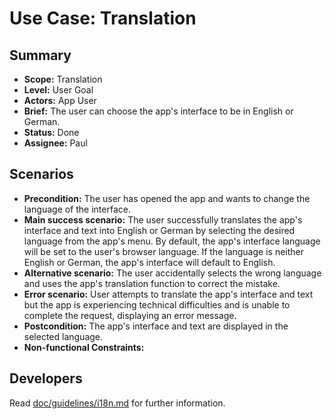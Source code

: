 # Use Case: Translation

## Summary

- **Scope:** Translation
- **Level:** User Goal
- **Actors:** App User
- **Brief:** The user can choose the app's interface to be in English or German.
- **Status:** Done
- **Assignee:** Paul

## Scenarios

- **Precondition:**
  The user has opened the app and wants to change the language of the interface.
- **Main success scenario:**
  The user successfully translates the app's interface and text into English or German by selecting the desired language from the app's menu.
  By default, the app's interface language will be set to the user's browser language.
  If the language is neither English or German, the app's interface will default to English.
- **Alternative scenario:**
  The user accidentally selects the wrong language and uses the app's translation function to correct the mistake.
- **Error scenario:**
  User attempts to translate the app's interface and text but the app is experiencing technical difficulties and is unable to complete the request, displaying an error message.
- **Postcondition:**
  The app's interface and text are displayed in the selected language.
- **Non-functional Constraints:**

## Developers

Read [doc/guidelines/i18n.md](../../guidelines/i18n.md) for further information.
